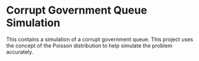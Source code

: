 # Corrupt Government Queue Simulation
This contains a simulation of a corrupt government queue. This project uses the concept of the Poisson distribution to help simulate the problem accurately.